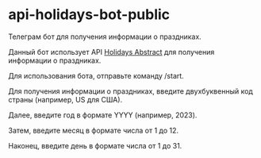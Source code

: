 # api-holidays-bot-public


Телеграм бот для получения информации о праздниках. 

Данный бот использует API [Holidays Abstract](https://holidays.abstractapi.com/) для получения информации о праздниках.

Для использования бота, отправьте команду /start.

Для получения информации о праздниках, введите двухбуквенный код страны (например, US для США).

Далее, введите год в формате YYYY (например, 2023).

Затем, введите месяц в формате числа от 1 до 12.

Наконец, введите день в формате числа от 1 до 31.